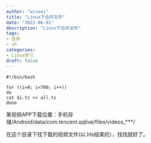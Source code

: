```yaml
---
author: "wiseai"
title: "Linux下合并文件"
date: "2022-06-01"
description: "Linux下合并文件"
tags:
- 合并
- sh
categories:
- Linux学习
draft: false
---
```


```
#!/bin/bash

for ((i=0; i<700; i++))
do 
cat $i.ts >> all.ts
done
```
某视频APP下载位置：手机存储/Android/data/com.tencent.qqlive/files/videos_***/

在这个目录下找下载的视频文件(以.hls结束的），找找就好了。
